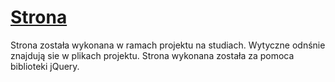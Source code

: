 # [Strona](https://maciejkubon.github.io/Strona/)

Strona została wykonana w ramach projektu na studiach. Wytyczne odnśnie znajdują sie w plikach projektu. Strona wykonana została za pomoca biblioteki jQuery. 
